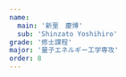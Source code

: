 ```yaml
---
name:
  main: '新里　慶博'
  sub: 'Shinzato Yoshihiro'
grade: '修士課程'
major: '量子エネルギー工学専攻'
order: 8
---
```

